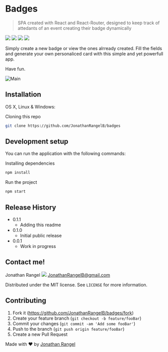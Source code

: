 # Badges
> SPA created with React and React-Router, designed to keep track of attedants of an event creating their badge dynamically

![](https://img.shields.io/github/issues/JonathanRangelB/badges)
![](https://img.shields.io/github/forks/JonathanRangelB/badges)
![](https://img.shields.io/github/stars/JonathanRangelB/badges)
![](https://img.shields.io/github/license/JonathanRangelB/badges)

Simply create a new badge or view the ones alrready created. Fill the fields and generate your own personaliced card with this simple and yet powerfull app.

Have fun.

![Main](https://i.imgur.com/i3feCbv.png)

## Installation

OS X, Linux & Windows:

Cloning this repo
```sh
git clone https://github.com/JonathanRangelB/badges
```

## Development setup

You can run the application with the following commands:

Installing dependencies
```sh
npm install
```

Run the project
```sh
npm start
```

## Release History

* 0.1.1
    * Adding this readme
* 0.1.0
    * Initial public release
* 0.0.1
    * Work in progress

## Contact me!

Jonathan Rangel
![](https://img.shields.io/twitter/url?style=social&url=https%3A%2F%2Ftwitter.com%2FJonathanRangelB)
JonathanRangelB@gmail.com


Distributed under the MIT license. See ``LICENSE`` for more information.

## Contributing

1. Fork it (<https://github.com/JonathanRangelB/badges/fork>)
2. Create your feature branch (`git checkout -b feature/fooBar`)
3. Commit your changes (`git commit -am 'Add some fooBar'`)
4. Push to the branch (`git push origin feature/fooBar`)
5. Create a new Pull Request

Made with :heart: by <a href="https://github.com/jonathanRangelB" target="_blank">Jonathan Rangel</a>

<!-- Markdown link & img dfn's -->
[npm-image]: https://img.shields.io/npm/v/datadog-metrics.svg?style=flat-square
[npm-url]: https://npmjs.org/package/datadog-metrics
[npm-downloads]: https://img.shields.io/npm/dm/datadog-metrics.svg?style=flat-square
[travis-image]: https://img.shields.io/travis/dbader/node-datadog-metrics/master.svg?style=flat-square
[travis-url]: https://travis-ci.org/dbader/node-datadog-metrics
[wiki]: https://github.com/yourname/yourproject/wiki
